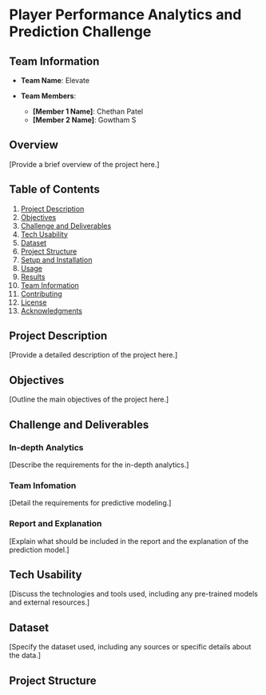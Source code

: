 # Player Performance Analytics and Prediction Challenge

## Team Information

- **Team Name**: Elevate

- **Team Members**:
  - **[Member 1 Name]**: Chethan Patel
  - **[Member 2 Name]**: Gowtham S

## Overview

[Provide a brief overview of the project here.]

## Table of Contents

1. [Project Description](#project-description)
2. [Objectives](#objectives)
3. [Challenge and Deliverables](#challenge-and-deliverables)
4. [Tech Usability](#tech-usability)
5. [Dataset](#dataset)
6. [Project Structure](#project-structure)
7. [Setup and Installation](#setup-and-installation)
8. [Usage](#usage)
9. [Results](#results)
10. [Team Information](#team-information)
11. [Contributing](#contributing)
12. [License](#license)
13. [Acknowledgments](#acknowledgments)

## Project Description

[Provide a detailed description of the project here.]

## Objectives

[Outline the main objectives of the project here.]

## Challenge and Deliverables

### In-depth Analytics

[Describe the requirements for the in-depth analytics.]

### Team Infomation

[Detail the requirements for predictive modeling.]

### Report and Explanation

[Explain what should be included in the report and the explanation of the prediction model.]

## Tech Usability

[Discuss the technologies and tools used, including any pre-trained models and external resources.]

## Dataset

[Specify the dataset used, including any sources or specific details about the data.]

## Project Structure

